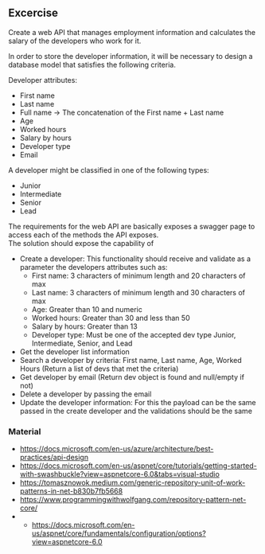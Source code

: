 ## Excercise
Create a web API that manages employment information and calculates the salary of the developers who work for it. 
 
In order to store the developer information, it will be necessary to design a database model that satisfies the following criteria.
 
Developer attributes: 
- First name 
- Last name 
- Full name -> The concatenation of the First name + Last name 
- Age 
- Worked hours 
- Salary by hours 
- Developer type 
- Email 

A developer might be classified in one of the following types: 
- Junior 
- Intermediate 
- Senior 
- Lead 

The requirements for the web API are basically exposes a swagger page to access each of the methods the API exposes.<br>
The solution should expose the capability of
- Create a developer:  This functionality should receive and validate as a parameter the developers attributes such as: 
    - First name: 3 characters of minimum length and 20 characters of max 
    - Last name: 3 characters of minimum length and 30 characters of max 
    - Age: Greater than 10 and numeric 
    - Worked hours: Greater than 30 and less than 50 
    - Salary by hours: Greater than 13 
    - Developer type: Must be one of the accepted dev type Junior, Intermediate, Senior, and Lead 
- Get the developer list information 
- Search a developer by criteria: First name, Last name, Age, Worked Hours (Return a list of devs that met the criteria) 
- Get developer by email (Return dev object is found and null/empty if not) 
- Delete a developer by passing the email 
- Update the developer information: For this the payload can be the same passed in the create developer and the validations should be the same 

### Material
- https://docs.microsoft.com/en-us/azure/architecture/best-practices/api-design 
- https://docs.microsoft.com/en-us/aspnet/core/tutorials/getting-started-with-swashbuckle?view=aspnetcore-6.0&tabs=visual-studio 
- https://tomasznowok.medium.com/generic-repository-unit-of-work-patterns-in-net-b830b7fb5668 
- https://www.programmingwithwolfgang.com/repository-pattern-net-core/ 
- - https://docs.microsoft.com/en-us/aspnet/core/fundamentals/configuration/options?view=aspnetcore-6.0
